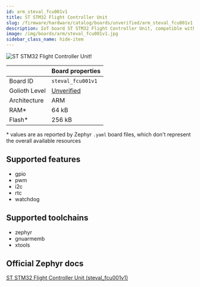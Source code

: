 ```yaml
---
id: arm_steval_fcu001v1
title: ST STM32 Flight Controller Unit
slug: /firmware/hardware/catalog/boards/unverified/arm_steval_fcu001v1
description: IoT board ST STM32 Flight Controller Unit, compatible with Golioth at unverified level.
image: /img/boards/arm/steval_fcu001v1.jpg
sidebar_class_name: hide-item
---
```


[//]: # (This is an auto-generated file, do not edit! Changes to it will be lost upon re-generation)

![ST STM32 Flight Controller Unit!](/img/boards/arm/steval_fcu001v1.jpg "ST STM32 Flight Controller Unit")

|                | Board properties     |
| -------------  | -------------------- |
| Board ID       | `steval_fcu001v1` |
| Golioth Level  | [Unverified](/firmware/hardware#unverified-boards) |
| Architecture   | ARM |
| RAM*           | 64 kB |
| Flash*         | 256 kB |

\* values are as reported by Zephyr `.yaml` board files, which don't represent the overall available resources



## Supported features

* gpio
* pwm
* i2c
* rtc
* watchdog

## Supported toolchains

* zephyr
* gnuarmemb
* xtools

## Official Zephyr docs

[ST STM32 Flight Controller Unit (steval_fcu001v1)](https://docs.zephyrproject.org/3.6.0/boards/arm/steval_fcu001v1/doc/index.html)
